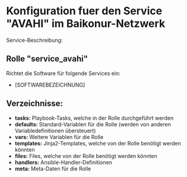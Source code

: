 # Konfiguration fuer den Service "AVAHI" im Baikonur-Netzwerk
Service-Beschreibung:

## Rolle "service_avahi"
Richtet die Software für folgende Services ein:
* [SOFTWAREBEZEICHNUNG]

## Verzeichnisse:
* **tasks:** Playbook-Tasks, welche in der Rolle durchgeführt werden
* **defaults:** Standard-Variablen für die Rolle (werden von anderen Variabledefinitionen übersteuert)
* **vars:** Weitere Variablen für die Rolle
* **templates:** Jinja2-Templates, welche von der Rolle benötigt werden könnten
* **files:** Files, welche von der Rolle benötigt werden könnten
* **handlers:** Ansible-Handler-Definitionen
* **meta:** Meta-Daten für die Rolle
